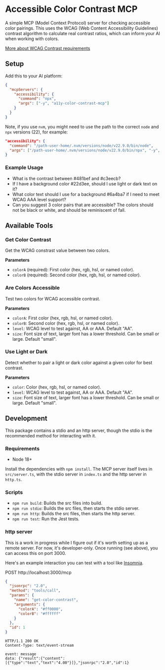 # Accessible Color Contrast MCP

A simple MCP (Model Context Protocol) server for checking accessible color pairings. This uses the WCAG (Web Content Accessibility Guidelines) contrast algorithm to calculate real contrast ratios, which can inform your AI when working with colors.

[More about WCAG Contrast requirements](https://www.w3.org/WAI/WCAG21/Understanding/contrast-minimum.html)

## Setup

Add this to your AI platform:

```json
{
  "mcpServers": {
    "accessibility": {
      "command": "npx",
      "args": ["-y", "a11y-color-contrast-mcp"]
    }
  }
}
```

Note, if you use `nvm`, you might need to use the path to the correct `node` and `npx` versions (22), for example:

```json
"accessibility": {
  "command": "/path-user-home/.nvm/versions/node/v22.9.0/bin/node",
  "args": ["/path-user-home/.nvm/versions/node/v22.9.0/bin/npx", "-y", "a11y-color-contrast-mcp"]
}
```

### Example Usage

- What is the contrast between #481bef and #c3eecb?
- If I have a background color #22d3ee, should I use light or dark text on it?
- What color text should I use for a background #6a4ba7 if I need to meet WCAG AAA level support?
- Can you suggest 3 color pairs that are accessible? The colors should not be black or white, and should be reminiscent of fall.

## Available Tools

### Get Color Contrast

Get the WCAG constrast value between two colors.

**Parameters**

- `colorA` (required): First color (hex, rgb, hsl, or named color).
- `colorB` (required): Second color (hex, rgb, hsl, or named color).

### Are Colors Accessible

Test two colors for WCAG accessible contrast.

**Parameters**

- `colorA`: First color (hex, rgb, hsl, or named color).
- `colorB`: Second color (hex, rgb, hsl, or named color).
- `level`: WCAG level to test against, AA or AAA. Default "AA".
- `size`: Font size of text, larger font has a lower threshold. Can be small or large. Default "small".

### Use Light or Dark

Detect whether to pair a light or dark color against a given color for best contrast.

**Parameters**

- `color`: Color (hex, rgb, hsl, or named color).
- `level`: WCAG level to test against, AA or AAA. Default "AA".
- `size`: Font size of text, larger font has a lower threshold. Can be small or large. Default "small".

## Development

This package contains a stdio and an http server, though the stdio is the recommended method for interacting with it.

### Requirements

- Node 18+

Install the dependencies with `npm install`. The MCP server itself lives in `src/server.ts`, with the stdio server in `index.ts` and the http server in `http.ts`.

### Scripts

- `npm run build`: Builds the src files into build.
- `npm run stdio`: Builds the src files, then starts the stdio server.
- `npm run http`: Builds the src files, then starts the http server.
- `npm run test`: Run the Jest tests.

### http server

This is a work in progress while I figure out if it's worth setting up as a remote server. For now, it's developer-only. Once running (see above), you can access this on port 3000.

Here's an example interaction you can test with a tool like [Insomnia](https://insomnia.rest/).

POST http://localhost:3000/mcp

```json
{
  "jsonrpc": "2.0",
  "method": "tools/call",
  "params": {
    "name": "get-color-contrast",
    "arguments": {
      "colorA": "#ff0000",
      "colorB": "#ffffff"
    }
  },
  "id": 1
}
```

```
HTTP/1.1 200 OK
Content-Type: text/event-stream

event: message
data: {"result":{"content":[{"type":"text","text":"4.00"}]},"jsonrpc":"2.0","id":1}
```
